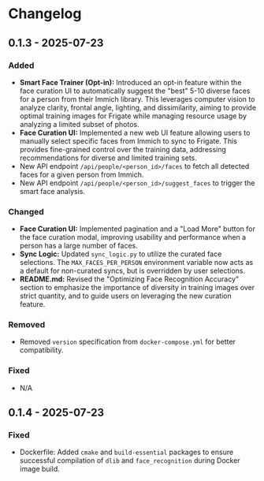 # Changelog

## 0.1.3 - 2025-07-23

### Added
- **Smart Face Trainer (Opt-in):** Introduced an opt-in feature within the face curation UI to automatically suggest the "best" 5-10 diverse faces for a person from their Immich library. This leverages computer vision to analyze clarity, frontal angle, lighting, and dissimilarity, aiming to provide optimal training images for Frigate while managing resource usage by analyzing a limited subset of photos.
- **Face Curation UI:** Implemented a new web UI feature allowing users to manually select specific faces from Immich to sync to Frigate. This provides fine-grained control over the training data, addressing recommendations for diverse and limited training sets.
- New API endpoint `/api/people/<person_id>/faces` to fetch all detected faces for a given person from Immich.
- New API endpoint `/api/people/<person_id>/suggest_faces` to trigger the smart face analysis.

### Changed
- **Face Curation UI:** Implemented pagination and a "Load More" button for the face curation modal, improving usability and performance when a person has a large number of faces.
- **Sync Logic:** Updated `sync_logic.py` to utilize the curated face selections. The `MAX_FACES_PER_PERSON` environment variable now acts as a default for non-curated syncs, but is overridden by user selections.
- **README.md:** Revised the "Optimizing Face Recognition Accuracy" section to emphasize the importance of diversity in training images over strict quantity, and to guide users on leveraging the new curation feature.

### Removed
- Removed `version` specification from `docker-compose.yml` for better compatibility.

### Fixed
- N/A

## 0.1.4 - 2025-07-23

### Fixed
- Dockerfile: Added `cmake` and `build-essential` packages to ensure successful compilation of `dlib` and `face_recognition` during Docker image build.
